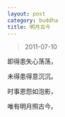```yaml
---
layout: post
category: buddha
title: 明月古今
---
```


> 2011-07-10 

即得患失心荡荡，

未得患得意沉沉。

时事恩怨如泡影，

唯有明月照古今。
